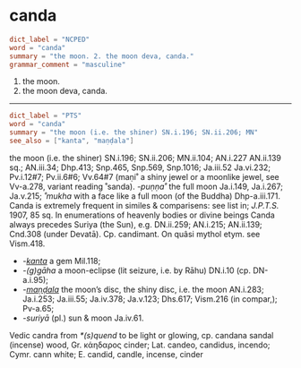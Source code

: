 # canda

``` toml
dict_label = "NCPED"
word = "canda"
summary = "the moon. 2. the moon deva, canda."
grammar_comment = "masculine"
```

1. the moon.
2. the moon deva, canda.

--------------------

``` toml
dict_label = "PTS"
word = "canda"
summary = "the moon (i.e. the shiner) SN.i.196; SN.ii.206; MN"
see_also = ["kanta", "maṇḍala"]
```

the moon (i.e. the shiner) SN.i.196; SN.ii.206; MN.ii.104; AN.i.227 AN.ii.139 sq.; AN.iii.34; Dhp.413; Snp.465, Snp.569, Snp.1016; Ja.iii.52 Ja.vi.232; Pv.i.12#7; Pv.ii.6#6; Vv.64#7 (maṇi˚ a shiny jewel or a moonlike jewel, see Vv\-a.278, variant reading ˚sanda). *\-puṇṇa˚* the full moon Ja.i.149, Ja.i.267; Ja.v.215; *˚mukha* with a face like a full moon (of the Buddha) Dhp\-a.iii.171. Canda is extremely frequent in similes & comparisens: see list in; *J.P.T.S.* 1907, 85 sq. In enumerations of heavenly bodies or divine beings Canda always precedes Suriya (the Sun), e.g. DN.ii.259; AN.i.215; AN.ii.139; Cnd.308 (under Devatā). Cp. candimant. On quâsi mythol etym. see Vism.418.

* *\-[kanta](kanta.md)* a gem Mil.118;
* *\-(g)gāha* a moon\-eclipse (lit seizure, i.e. by Rāhu) DN.i.10 (cp. DN\-a.i.95);
* *\-[maṇḍala](maṇḍala.md)* the moon’s disc, the shiny disc, i.e. the moon AN.i.283; Ja.i.253; Ja.iii.55; Ja.iv.378; Ja.v.123; Dhs.617; Vism.216 (in compar,); Pv\-a.65;
* *\-suriyā* (pl.) sun & moon Ja.iv.61.

Vedic candra from *\*(s)quend* to be light or glowing, cp. candana sandal (incense) wood, Gr. κάηδαρος cinder; Lat. candeo, candidus, incendo; Cymr. cann white; E. candid, candle, incense, cinder

